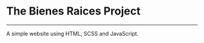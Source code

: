 # <h1>The Bienes Raices Project</h1>
-----
<p>A simple website using HTML, SCSS and JavaScript.</p>
